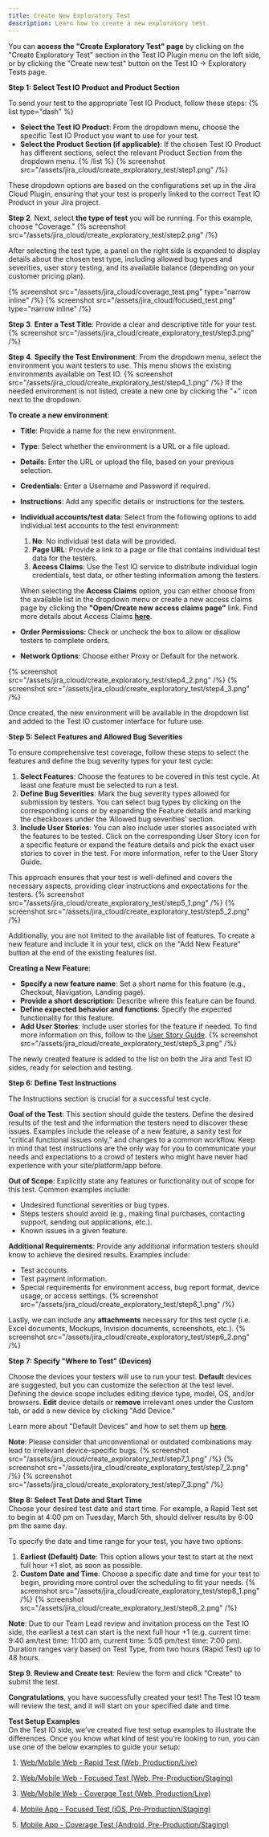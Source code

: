 ```yaml
---
title: Create New Exploratory Test
description: Learn how to create a new exploratory test.
---
```


You can **access the "Create Exploratory Test" page** by clicking on the "Create Exploratory Test" section in the Test IO Plugin menu on the left side, or by clicking the "Create new test" button on the Test IO -> Exploratory Tests page.

**Step 1: Select Test IO Product and Product Section**

To send your test to the appropriate Test IO Product, follow these steps:
{% list type="dash" %}

- **Select the Test IO Product**: From the dropdown menu, choose the specific Test IO Product you want to use for your test.
- **Select the Product Section (if applicable)**: If the chosen Test IO Product has different sections, select the relevant Product Section from the dropdown menu.
  {% /list %}
  {% screenshot src="/assets/jira_cloud/create_exploratory_test/step1.png" /%}

These dropdown options are based on the configurations set up in the Jira Cloud Plugin, ensuring that your test is properly linked to the correct Test IO Product in your Jira project.

**Step 2**. Next, select **the type of test** you will be running. For this example, choose "Coverage."
{% screenshot src="/assets/jira_cloud/create_exploratory_test/step2.png" /%}

After selecting the test type, a panel on the right side is expanded to display details about the chosen test type, including allowed bug types and severities, user story testing, and its available balance (depending on your customer pricing plan).

{% screenshot src="/assets/jira_cloud/coverage_test.png" type="narrow inline" /%}
{% screenshot src="/assets/jira_cloud/focused_test.png" type="narrow inline" /%}

**Step 3**. **Enter a Test Title**: Provide a clear and descriptive title for your test.
{% screenshot src="/assets/jira_cloud/create_exploratory_test/step3.png" /%}

**Step 4**. **Specify the Test Environment**: From the dropdown menu, select the environment you want testers to use. This menu shows the existing environments available on Test IO.
{% screenshot src="/assets/jira_cloud/create_exploratory_test/step4_1.png"  /%}
If the needed environment is not listed, create a new one by clicking the "+" icon next to the dropdown.

**To create a new environment**:

- **Title**: Provide a name for the new environment.
- **Type**: Select whether the environment is a URL or a file upload.
- **Details**: Enter the URL or upload the file, based on your previous selection.
- **Credentials**: Enter a Username and Password if required.
- **Instructions**: Add any specific details or instructions for the testers.
- **Individual accounts/test data**: Select from the following options to add individual test accounts to the test environment:

  1. **No**: No individual test data will be provided.
  2. **Page URL**: Provide a link to a page or file that contains individual test data for the testers.
  3. **Access Claims**: Use the Test IO service to distribute individual login credentials, test data, or other testing information among the testers.

  When selecting the **Access Claims** option, you can either choose from the available list in the dropdown menu or create a new access claims page by clicking the **"Open/Create new access claims page"** link. Find more details about Access Claims [**here**](https://help.test.io/en/articles/6376645-how-to-use-access-claims).

- **Order Permissions**: Check or uncheck the box to allow or disallow testers to complete orders.
- **Network Options**: Choose either Proxy or Default for the network.

{% screenshot src="/assets/jira_cloud/create_exploratory_test/step4_2.png"  /%}
{% screenshot src="/assets/jira_cloud/create_exploratory_test/step4_3.png"  /%}

Once created, the new environment will be available in the dropdown list and added to the Test IO customer interface for future use.

**Step 5: Select Features and Allowed Bug Severities**

To ensure comprehensive test coverage, follow these steps to select the features and define the bug severity types for your test cycle:

1. **Select Features**: Choose the features to be covered in this test cycle. At least one feature must be selected to run a test.
2. **Define Bug Severities**: Mark the bug severity types allowed for submission by testers. You can select bug types by clicking on the corresponding icons or by expanding the Feature details and marking the checkboxes under the ‘Allowed bug severities’ section.
3. **Include User Stories**: You can also include user stories associated with the features to be tested. Click on the corresponding User Story icon for a specific feature or expand the feature details and pick the exact user stories to cover in the test. For more information, refer to the User Story Guide.

This approach ensures that your test is well-defined and covers the necessary aspects, providing clear instructions and expectations for the testers.
{% screenshot src="/assets/jira_cloud/create_exploratory_test/step5_1.png" /%}
{% screenshot src="/assets/jira_cloud/create_exploratory_test/step5_2.png" /%}

Additionally, you are not limited to the available list of features. To create a new feature and include it in your test, click on the "Add New Feature" button at the end of the existing features list.

**Creating a New Feature**:

- **Specify a new feature name**: Set a short name for this feature (e.g., Checkout, Navigation, Landing page).
- **Provide a short description**: Describe where this feature can be found.
- **Define expected behavior and functions**: Specify the expected functionality for this feature.
- **Add User Stories**: Include user stories for the feature if needed. To find more information on this, follow to the [User Story Guide](https://help.test.io/en/articles/3553796-user-story-testing-guide).
  {% screenshot src="/assets/jira_cloud/create_exploratory_test/step5_3.png" /%}

The newly created feature is added to the list on both the Jira and Test IO sides, ready for selection and testing.

**Step 6: Define Test Instructions**

The Instructions section is crucial for a successful test cycle.

**Goal of the Test**: This section should guide the testers. Define the desired results of the test and the information the testers need to discover these issues. Examples include the release of a new feature, a sanity test for "critical functional issues only," and changes to a common workflow. Keep in mind that test instructions are the only way for you to communicate your needs and expectations to a crowd of testers who might have never had experience with your site/platform/app before.

**Out of Scope**: Explicitly state any features or functionality out of scope for this test. Common examples include:

- Undesired functional severities or bug types.
- Steps testers should avoid (e.g., making final purchases, contacting support, sending out applications, etc.).
- Known issues in a given feature.

**Additional Requirements**: Provide any additional information testers should know to achieve the desired results. Examples include:

- Test accounts.
- Test payment information.
- Special requirements for environment access, bug report format, device usage, or access settings.
  {% screenshot src="/assets/jira_cloud/create_exploratory_test/step6_1.png" /%}

Lastly, we can include any **attachments** necessary for this test cycle (i.e. Excel documents, Mockups, Invision documents, screenshots, etc.).
{% screenshot src="/assets/jira_cloud/create_exploratory_test/step6_2.png" /%}

**Step 7: Specify "Where to Test" (Devices)**

Choose the devices your testers will use to run your test. **Default** devices are suggested, but you can customize the selection at the test level. Defining the device scope includes editing device type, model, OS, and/or browsers. **Edit** device details or **remove** irrelevant ones under the Custom tab, or add a new device by clicking "Add Device."

Learn more about "Default Devices" and how to set them up [**here**](https://help.test.io/en/articles/6371508-default-devices).

**Note**: Please consider that unconventional or outdated combinations may lead to irrelevant device-specific bugs.
{% screenshot src="/assets/jira_cloud/create_exploratory_test/step7_1.png" /%}
{% screenshot src="/assets/jira_cloud/create_exploratory_test/step7_2.png" /%}
{% screenshot src="/assets/jira_cloud/create_exploratory_test/step7_3.png" /%}

**Step 8: Select Test Date and Start Time**  
Choose your desired test date and start time. For example, a Rapid Test set to begin at 4:00 pm on Tuesday, March 5th, should deliver results by 6:00 pm the same day.

To specify the date and time range for your test, you have two options:

1. **Earliest (Default) Date**: This option allows your test to start at the next full hour +1 slot, as soon as possible.
2. **Custom Date and Time**: Choose a specific date and time for your test to begin, providing more control over the scheduling to fit your needs.
   {% screenshot src="/assets/jira_cloud/create_exploratory_test/step8_1.png" /%}
   {% screenshot src="/assets/jira_cloud/create_exploratory_test/step8_2.png" /%}

**Note**: Due to our Team Lead review and invitation process on the Test IO side, the earliest a test can start is the next full hour +1 (e.g. current time: 9:40 am/test time: 11:00 am, current time: 5:05 pm/test time: 7:00 pm). Duration ranges vary based on Test Type, from two hours (Rapid Test) up to 48 hours.

**Step 9. Review and Create test**: Review the form and click "Create" to submit the test.

**Congratulations**, you have successfully created your test! The Test IO team will review the test, and it will start on your specified date and time.

**Test Setup Examples**  
On the Test IO side, we’ve created five test setup examples to illustrate the differences. Once you know what kind of test you're looking to run, you can use one of the below examples to guide your setup:

1. [Web/Mobile Web - Rapid Test (Web, Production/Live)](https://help.test.io/test-wizard-setup/test-setup-examples-and-walkthroughs/rapid-test-webmobile-web)

2. [Web/Mobile Web - Focused Test (Web, Pre-Production/Staging)](https://help.test.io/test-wizard-setup/test-setup-examples-and-walkthroughs/focused-test-webmobile-web)

3. [Web/Mobile Web - Coverage Test (Web, Production/Live)](https://help.test.io/test-wizard-setup/test-setup-examples-and-walkthroughs/coverage-test-webmobile-web)

4. [Mobile App - Focused Test (iOS, Pre-Production/Staging)](https://help.test.io/test-wizard-setup/test-setup-examples-and-walkthroughs/focused-test-mobile-app-ios)

5. [Mobile App - Coverage Test (Android, Pre-Production/Staging)](https://help.test.io/test-wizard-setup/test-setup-examples-and-walkthroughs/coverage-test-mobile-app-android)
